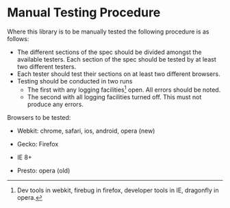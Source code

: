 Manual Testing Procedure
=========================

Where this library is to be manually tested the following procedure is
as follows:
* The different sections of the spec should be divided amongst the
  available testers. Each section of the spec should be tested by at
  least two different testers.
* Each tester should test their sections on at least two different
  browsers.
* Testing should be conducted in two runs
  - The first with any logging facilities[^1] open. All errors should be
    noted.
  - The second with all logging facilities turned off. This must not
    produce any errors.

Browsers to be tested:
* Webkit: chrome, safari, ios, android, opera (new)
* Gecko: Firefox
* IE 8+
* Presto: opera (old)

  [^1]: Dev tools in webkit, firebug in firefox, developer tools in
        IE, dragonfly in opera.
